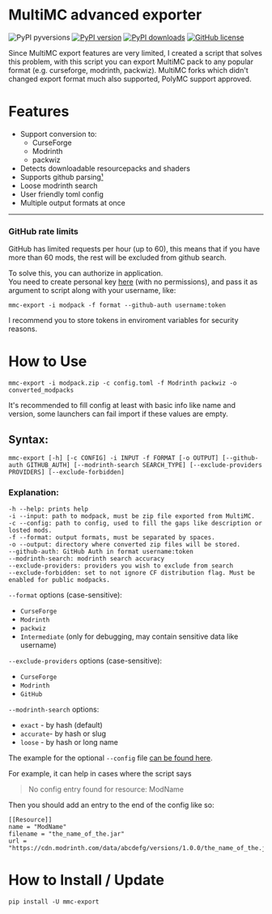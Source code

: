 # MultiMC advanced exporter
![PyPI pyversions](https://img.shields.io/pypi/pyversions/mmc-export)
[![PyPI version](https://img.shields.io/pypi/v/mmc-export?label=mmc-export&color=%2347a637)](https://pypi.org/project/mmc-export)
[![PyPI downloads](https://img.shields.io/pypi/dm/mmc-export?color=%23894bbf)](https://pypistats.org/packages/mmc-export)
[![GitHub license](https://img.shields.io/github/license/RozeFound/mmc-export)](/LICENSE)

Since MultiMC export features are very limited, I created a script that solves this problem, with this script you can export MultiMC pack to any popular format (e.g. curseforge, modrinth, packwiz). MultiMC forks which didn't changed export format much also supported, PolyMC support approved.

# Features

- Support conversion to:
    - CurseForge
    - Modrinth
    - packwiz
- Detects downloadable resourcepacks and shaders
- Supports github parsing[¹](#github-rate-limits)
- Loose modrinth search
- User friendly toml config
- Multiple output formats at once

---
### GitHub rate limits

GitHub has limited requests per hour (up to 60), this means that if you have more than 60 mods, the rest will be excluded from github search.

To solve this, you can authorize in application. \
You need to create personal key [here](https://github.com/settings/tokens) (with no permissions), and pass it as argument to script along with your username, like:
```
mmc-export -i modpack -f format --github-auth username:token
```
I recommend you to store tokens in enviroment variables for security reasons.

# How to Use
```
mmc-export -i modpack.zip -c config.toml -f Modrinth packwiz -o converted_modpacks
```
It's recommended to fill config at least with basic info like name and version, some launchers can fail import if these values are empty.
## Syntax:
```
mmc-export [-h] [-c CONFIG] -i INPUT -f FORMAT [-o OUTPUT] [--github-auth GITHUB_AUTH] [--modrinth-search SEARCH_TYPE] [--exclude-providers PROVIDERS] [--exclude-forbidden]
```

### Explanation:

```
-h --help: prints help
-i --input: path to modpack, must be zip file exported from MultiMC.
-c --config: path to config, used to fill the gaps like description or losted mods.
-f --format: output formats, must be separated by spaces.
-o --output: directory where converted zip files will be stored.
--github-auth: GitHub Auth in format username:token
--modrinth-search: modrinth search accuracy
--exclude-providers: providers you wish to exclude from search
--exclude-forbidden: set to not ignore CF distribution flag. Must be enabled for public modpacks.
```

`--format` options (case-sensitive): 
- `CurseForge`
- `Modrinth`
- `packwiz`
- `Intermediate` (only for debugging, may contain sensitive data like username)

`--exclude-providers` options (case-sensitive): 
- `CurseForge`
- `Modrinth`
- `GitHub`

`--modrinth-search` options:
- `exact` - by hash (default)
- `accurate`- by hash or slug
- `loose` - by hash or long name

The example for the optional `--config` file [can be found here](example_config.toml). 

For example, it can help in cases where the script says

> No config entry found for resource: ModName

Then you should add an entry to the end of the config like so:

```
[[Resource]]
name = "ModName"
filename = "the_name_of_the.jar" 
url = "https://cdn.modrinth.com/data/abcdefg/versions/1.0.0/the_name_of_the.jar"
```

# How to Install / Update
```
pip install -U mmc-export
```
